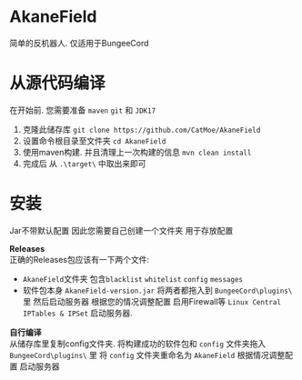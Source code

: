 # AkaneField  

简单的反机器人. 仅适用于BungeeCord

# 从源代码编译  

在开始前. 您需要准备 `maven` `git` 和 `JDK17`

1. 克隆此储存库 `git clone https://github.com/CatMoe/AkaneField`
2. 设置命令根目录至文件夹 `cd AkaneField`
3. 使用maven构建. 并且清理上一次构建的信息 `mvn clean install`
4. 完成后 从 `.\target\` 中取出来即可

# 安装

Jar不带默认配置 因此您需要自己创建一个文件夹 用于存放配置

**Releases**  
正确的Releases包应该有一下两个文件:

- `AkaneField`文件夹 包含`blacklist` `whitelist` `config` `messages`
- 软件包本身 `AkaneField-version.jar`
将两者都拖入到 `BungeeCord\plugins\` 里 然后启动服务器
根据您的情况调整配置 启用Firewall等 `Linux Central IPTables & IPSet`
启动服务器.
  
**自行编译**  
从储存库里复制config文件夹.
将构建成功的软件包和 `config` 文件夹拖入 `BungeeCord\plugins\` 里
将 `config` 文件夹重命名为 `AkaneField`
根据情况调整配置
启动服务器

